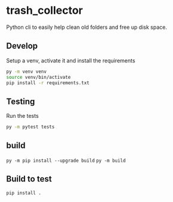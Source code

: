 # trash_collector

Python cli to easily help clean old folders and free up disk space.

## Develop

Setup a venv, activate it and install the requirements

```bash
py -m venv venv
source venv/bin/activate
pip install -r requirements.txt
```

## Testing

Run the tests

```bash
py -m pytest tests
```

## build

`py -m pip install --upgrade build`
`py -m build`

## Build to test
`pip install .`
